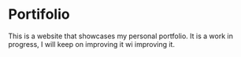 # Portifolio
This is a website that showcases my personal portfolio. It is a work in progress, I will keep on improving it wi improving it.
